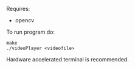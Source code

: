 Requires:
* opencv

To run program do:
```
make
./videoPlayer <videofile>
```

Hardware accelerated terminal is recommended.
